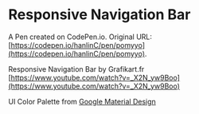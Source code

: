 # Responsive Navigation Bar

A Pen created on CodePen.io. Original URL: [https://codepen.io/hanlinC/pen/pomyyo](https://codepen.io/hanlinC/pen/pomyyo).

Responsive Navigation Bar by Grafikart.fr 
[https://www.youtube.com/watch?v=_X2N_yw9Boo](https://www.youtube.com/watch?v=_X2N_yw9Boo)

UI Color Palette from [Google Material Design](http://www.google.com/design/spec/style/color.html)